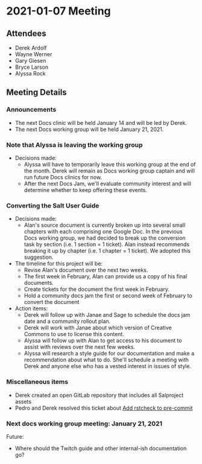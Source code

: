# 2021-01-07 Meeting

## Attendees

- Derek Ardolf
- Wayne Werner
- Gary Giesen
- Bryce Larson
- Alyssa Rock

## Meeting Details

### Announcements

- The next Docs clinic will be held January 14 and will be led by Derek.
- The next Docs working group will be held January 21, 2021.

### Note that Alyssa is leaving the working group

- Decisions made:
  - Alyssa will have to temporarily leave this working group at the end of the
    month. Derek will remain as Docs working group captain and will run future
    Docs clinics for now.
  - After the next Docs Jam, we'll evaluate community interest and will
    determine whether to keep offering these events.

### Converting the Salt User Guide

- Decisions made:
  - Alan's source document is currently broken up into several small chapters
    with each comprising one Google Doc. In the previous Docs working group, we
    had decided to break up the conversion task by section (i.e. 1 section = 1
    ticket). Alan instead recommends breaking it up by chapter (i.e. 1 chapter
    = 1 ticket). We adopted this suggestion.
- The timeline for this project will be:
  - Revise Alan's document over the next two weeks.
  - The first week in February, Alan can provide us a copy of his final
    documents.
  - Create tickets for the document the first week in February.
  - Hold a community docs jam the first or second week of February to convert
    the document
- Action items:
  - Derek will follow up with Janae and Sage to schedule the docs jam date and
    a community rollout plan.
  - Derek will work with Janae about which version of Creative Commons to use to
    license this content.
  - Alyssa will follow up with Alan to get access to his document to assist with
    reviews over the next few weeks.
  - Alyssa will research a style guide for our documentation and make a
    recommendation about what to do. She'll schedule a meeting with Derek and
    anyone else who has a vested interest in issues of style.

### Miscellaneous items

- Derek created an open GitLab repository that includes all Salproject assets
- Pedro and Derek resolved this ticket about
  [Add rstcheck to pre-commit](https://github.com/saltstack/salt/issues/58668)

### Next docs working group meeting: January 21, 2021

Future:
- Where should the Twitch guide and other internal-ish documentation go?
